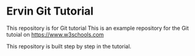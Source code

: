 # Ervin Git Tutorial
This repository is for Git tutorial
This is an example repository for the Git tutoial on https://www.w3schools.com

This repository is built step by step in the tutorial.
